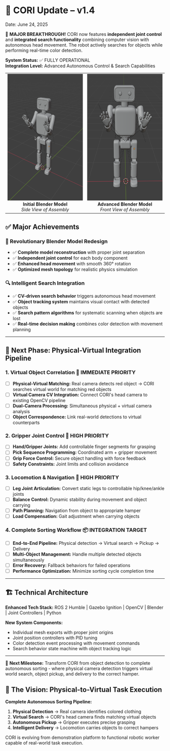 # 📢 CORI Update – v1.4

Date: June 24, 2025

🎯 **MAJOR BREAKTHROUGH!** CORI now features **independent joint control** and **integrated search functionality** combining computer vision with autonomous head movement. The robot actively searches for objects while performing real-time color detection.

**System Status:** ✅ FULLY OPERATIONAL  
**Integration Level:** Advanced Autonomous Control & Search Capabilities  

<div align="center">
  <table>
    <tr>
      <td width="50%" align="center">
        <img src="https://github.com/J-Uptegraph/CORI/blob/main/assets/imgs/CORI_Blender_Build_img1.png" height="400px"/>
        <br><b>Initial Blender Model</b><br>
        <em>Side View of Assembly</em>
      </td>
      <td width="50%" align="center">
        <img src="https://github.com/J-Uptegraph/CORI/blob/main/assets/imgs/CORI_Blender_Build_img2.png" height="400px"/>
        <br><b>Advanced Blender Model</b><br>
        <em>Front View of Assembly</em>
      </td>
    </tr>
  </table>
</div>

## ✅ Major Achievements

### 🎨 Revolutionary Blender Model Redesign
- ✅ **Complete model reconstruction** with proper joint separation
- ✅ **Independent joint control** for each body component
- ✅ **Enhanced head movement** with smooth 360° rotation
- ✅ **Optimized mesh topology** for realistic physics simulation

### 🔍 Intelligent Search Integration
- ✅ **CV-driven search behavior** triggers autonomous head movement
- ✅ **Object tracking system** maintains visual contact with detected objects
- ✅ **Search pattern algorithms** for systematic scanning when objects are lost
- ✅ **Real-time decision making** combines color detection with movement planning

---

## 🚀 Next Phase: Physical-Virtual Integration Pipeline

### 1. **Virtual Object Correlation** 🎯 **IMMEDIATE PRIORITY**
- [ ] **Physical-Virtual Matching:** Real camera detects red object → CORI searches virtual world for matching red objects
- [ ] **Virtual Camera CV Integration:** Connect CORI's head camera to existing OpenCV pipeline
- [ ] **Dual-Camera Processing:** Simultaneous physical + virtual camera analysis
- [ ] **Object Correspondence:** Link real-world detections to virtual counterparts

### 2. **Gripper Joint Control** 🤖 **HIGH PRIORITY**
- [ ] **Hand/Gripper Joints:** Add controllable finger segments for grasping
- [ ] **Pick Sequence Programming:** Coordinated arm + gripper movement
- [ ] **Grip Force Control:** Secure object handling with force feedback
- [ ] **Safety Constraints:** Joint limits and collision avoidance

### 3. **Locomotion & Navigation** 🚶 **HIGH PRIORITY**
- [ ] **Leg Joint Articulation:** Convert static legs to controllable hip/knee/ankle joints
- [ ] **Balance Control:** Dynamic stability during movement and object carrying
- [ ] **Path Planning:** Navigation from object to appropriate hamper
- [ ] **Load Compensation:** Gait adjustment when carrying objects

### 4. **Complete Sorting Workflow** 📦 **INTEGRATION TARGET**
- [ ] **End-to-End Pipeline:** Physical detection → Virtual search → Pickup → Delivery
- [ ] **Multi-Object Management:** Handle multiple detected objects simultaneously
- [ ] **Error Recovery:** Fallback behaviors for failed operations
- [ ] **Performance Optimization:** Minimize sorting cycle completion time

---

## 🏗️ Technical Architecture

**Enhanced Tech Stack:** ROS 2 Humble | Gazebo Ignition | OpenCV | Blender | Joint Controllers | Python

**New System Components:**
- Individual mesh exports with proper joint origins
- Joint position controllers with PID tuning
- Color detection event processing with movement commands
- Search behavior state machine with object tracking logic

---

🎯 **Next Milestone:** Transform CORI from object detection to complete autonomous sorting - where physical camera detection triggers virtual world search, object pickup, and delivery to the correct hamper.

## 💫 The Vision: Physical-to-Virtual Task Execution

**Complete Autonomous Sorting Pipeline:**
1. **Physical Detection** → Real camera identifies colored clothing
2. **Virtual Search** → CORI's head camera finds matching virtual objects  
3. **Autonomous Pickup** → Gripper executes precise grasping
4. **Intelligent Delivery** → Locomotion carries objects to correct hampers

CORI is evolving from demonstration platform to functional robotic worker capable of real-world task execution.
